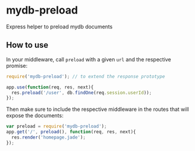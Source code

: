 
mydb-preload
============

Express helper to preload mydb documents 

## How to use

In your middleware, call `preload` with a given `url` and the respective
promise:

```js
require('mydb-preload'); // to extend the response prototype

app.use(function(req, res, next){
  res.preload('/user', db.findOne(req.session.userId));
});
```

Then make sure to include the respective middleware in the routes
that will expose the documents:

```js
var preload = require('mydb-preload');
app.get('/', preload(), function(req, res, next){
  res.render('homepage.jade');
});
```
